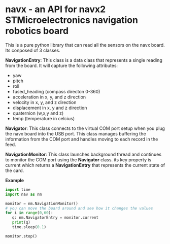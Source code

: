 # navx - an API for navx2 STMicroelectronics navigation robotics board

This is a pure python library that can read all the sensors on the navx board.  Its conposed of 3 classes.

**NavigationEntry**: This class is a data class that represents a single reading from the board.  It will capture the following attributes:
- yaw
- pitch
- roll
- fused_heading (compass directon 0-360)
- acceleration in x, y, and z direction
- velocity in x, y, and z direction
- displacement in x, y and z direction
- quaternion (w,x,y and z)
- temp (temperature in celcius)

**Navigator**: This class connects to the virtual COM port setup when you plug the navx board into the USB port. This class manages buffering the information from the COM port and handles moving to each record in the feed.

**NavigationMonitor**: This class launches background thread and continues to monitor the COM port using the **Navigator** class.  its key property is current which returns a **NavigationEntry** that represents the current state of the card.


**Example**

```python
import time
import nav as nm

monitor = nm.NavigationMonitor()
# you can move the board around and see how it changes the values
for i in range(0,60):
   q: nm.NavigatorEntry = monitor.current
   print(q)
   time.sleep(0.1)

monitor.stop()
```
